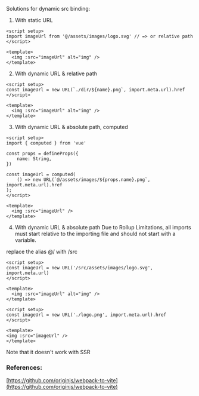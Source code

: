 
Solutions for dynamic src binding:

1. With static URL
```
<script setup>
import imageUrl from '@/assets/images/logo.svg' // => or relative path
</script>

<template>
  <img :src="imageUrl" alt="img" />
</template>
```

2. With dynamic URL & relative path
```
<script setup>
const imageUrl = new URL(`./dir/${name}.png`, import.meta.url).href
</script>

<template>
  <img :src="imageUrl" alt="img" />
</template>
```

3. With dynamic URL & absolute path, computed
```
<script setup>
import { computed } from 'vue'

const props = defineProps({
    name: String,
})

const imageUrl = computed(
    () => new URL(`@/assets/images/${props.name}.png`, import.meta.url).href
);
</script>

<template>
  <img :src="imageUrl" />
</template>
```

4. With dynamic URL & absolute path
Due to Rollup Limitations, all imports must start relative to the importing file and should not start with a variable.

replace the alias @/ with /src

```
<script setup>
const imageUrl = new URL('/src/assets/images/logo.svg', import.meta.url)
</script>

<template>
  <img :src="imageUrl" alt="img" />
</template>

<script setup>
const imageUrl = new URL('./logo.png', import.meta.url).href
</script>

<template>
<img :src="imageUrl" />
</template>
```

Note that it doesn't work with SSR


### References:

[https://github.com/originjs/webpack-to-vite](https://github.com/originjs/webpack-to-vite)
